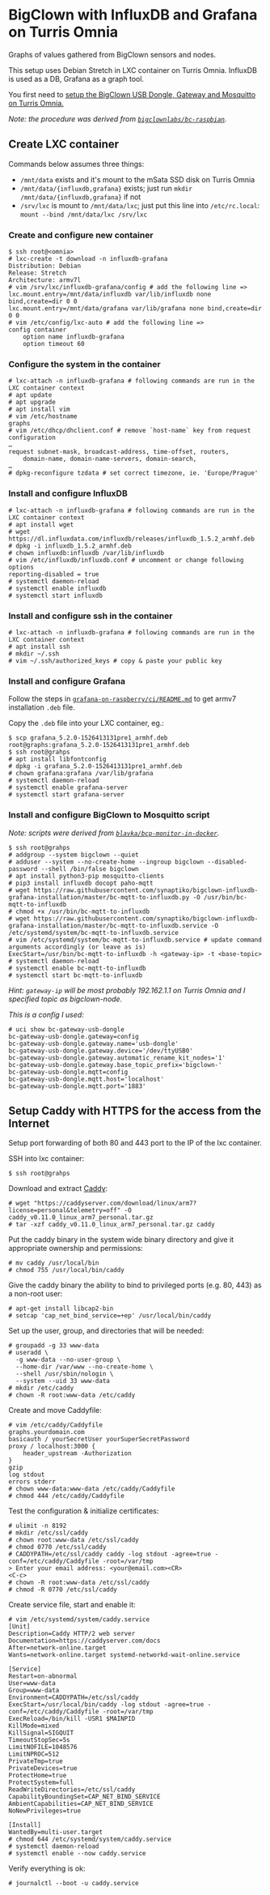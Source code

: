 # BigClown with InfluxDB and Grafana on Turris Omnia

Graphs of values gathered from BigClown sensors and nodes.

This setup uses Debian Stretch in LXC container on Turris Omnia.
InfluxDB is used as a DB, Grafana as a graph tool.

You first need to [setup the BigClown USB Dongle, Gateway and Mosquitto on Turris Omnia.](https://www.bigclown.com/doc/tutorials/turris-installation/)

*Note: the procedure was derived from [`bigclownlabs/bc-raspbian`](https://github.com/bigclownlabs/bc-raspbian).*

## Create LXC container

Commands below assumes three things:
- `/mnt/data` exists and it's mount to the mSata SSD disk on Turris Omnia
- `/mnt/data/{influxdb,grafana}` exists; just run `mkdir /mnt/data/{influxdb,grafana}` if not
- `/srv/lxc` is mount to `/mnt/data/lxc`; just put this line into `/etc/rc.local`: `mount --bind /mnt/data/lxc /srv/lxc`

### Create and configure new container

```
$ ssh root@<omnia>
# lxc-create -t download -n influxdb-grafana
Distribution: Debian
Release: Stretch
Architecture: armv7l
# vim /srv/lxc/influxdb-grafana/config # add the following line =>
lxc.mount.entry=/mnt/data/influxdb var/lib/influxdb none bind,create=dir 0 0
lxc.mount.entry=/mnt/data/grafana var/lib/grafana none bind,create=dir 0 0
# vim /etc/config/lxc-auto # add the following line =>
config container
	option name influxdb-grafana
	option timeout 60
```

### Configure the system in the container

```
# lxc-attach -n influxdb-grafana # following commands are run in the LXC container context
# apt update
# apt upgrade
# apt install vim
# vim /etc/hostname
graphs
# vim /etc/dhcp/dhclient.conf # remove `host-name` key from request configuration
…
request subnet-mask, broadcast-address, time-offset, routers,
	domain-name, domain-name-servers, domain-search,
…
# dpkg-reconfigure tzdata # set correct timezone, ie. 'Europe/Prague'
```

### Install and configure InfluxDB

```
# lxc-attach -n influxdb-grafana # following commands are run in the LXC container context
# apt install wget
# wget https://dl.influxdata.com/influxdb/releases/influxdb_1.5.2_armhf.deb
# dpkg -i influxdb_1.5.2_armhf.deb
# chown influxdb:influxdb /var/lib/influxdb
# vim /etc/influxdb/influxdb.conf # uncomment or change following options
reporting-disabled = true
# systemctl daemon-reload
# systemctl enable influxdb
# systemctl start influxdb
```

### Install and configure ssh in the container

```
# lxc-attach -n influxdb-grafana # following commands are run in the LXC container context
# apt install ssh
# mkdir ~/.ssh
# vim ~/.ssh/authorized_keys # copy & paste your public key
```

### Install and configure Grafana

Follow the steps in [`grafana-on-raspberry/ci/README.md`](https://github.com/fg2it/grafana-on-raspberry/tree/master/ci#usage) to get armv7 installation `.deb` file.

Copy the `.deb` file into your LXC container, eg.:
```
$ scp grafana_5.2.0-1526413131pre1_armhf.deb root@graphs:grafana_5.2.0-1526413131pre1_armhf.deb
$ ssh root@grahps
# apt install libfontconfig
# dpkg -i grafana_5.2.0-1526413131pre1_armhf.deb
# chown grafana:grafana /var/lib/grafana
# systemctl daemon-reload
# systemctl enable grafana-server
# systemctl start grafana-server
```

### Install and configure BigClown to Mosquitto script

*Note: scripts were derived from [`blavka/bcp-monitor-in-docker`](https://github.com/blavka/bcp-monitor-in-docker).*

```
$ ssh root@grahps
# addgroup --system bigclown --quiet
# adduser --system --no-create-home --ingroup bigclown --disabled-password --shell /bin/false bigclown
# apt install python3-pip mosquitto-clients
# pip3 install influxdb docopt paho-mqtt
# wget https://raw.githubusercontent.com/synaptiko/bigclown-influxdb-grafana-installation/master/bc-mqtt-to-influxdb.py -O /usr/bin/bc-mqtt-to-influxdb
# chmod +x /usr/bin/bc-mqtt-to-influxdb
# wget https://raw.githubusercontent.com/synaptiko/bigclown-influxdb-grafana-installation/master/bc-mqtt-to-influxdb.service -O /etc/systemd/system/bc-mqtt-to-influxdb.service
# vim /etc/systemd/system/bc-mqtt-to-influxdb.service # update command arguments accordingly (or leave as is)
ExecStart=/usr/bin/bc-mqtt-to-influxdb -h <gateway-ip> -t <base-topic>
# systemctl daemon-reload
# systemctl enable bc-mqtt-to-influxdb
# systemctl start bc-mqtt-to-influxdb
```

*Hint: `gateway-ip` will be most probably 192.162.1.1 on Turris Omnia and I specified topic as bigclown-node.*

*This is a config I used:*
```
# uci show bc-gateway-usb-dongle
bc-gateway-usb-dongle.gateway=config
bc-gateway-usb-dongle.gateway.name='usb-dongle'
bc-gateway-usb-dongle.gateway.device='/dev/ttyUSB0'
bc-gateway-usb-dongle.gateway.automatic_rename_kit_nodes='1'
bc-gateway-usb-dongle.gateway.base_topic_prefix='bigclown-'
bc-gateway-usb-dongle.mqtt=config
bc-gateway-usb-dongle.mqtt.host='localhost'
bc-gateway-usb-dongle.mqtt.port='1883'
```

## Setup Caddy with HTTPS for the access from the Internet

Setup port forwarding of both 80 and 443 port to the IP of the lxc container.

SSH into lxc container:
```
$ ssh root@grahps
```

Download and extract [Caddy](https://caddyserver.com/download):
```
# wget "https://caddyserver.com/download/linux/arm7?license=personal&telemetry=off" -O caddy_v0.11.0_linux_arm7_personal.tar.gz
# tar -xzf caddy_v0.11.0_linux_arm7_personal.tar.gz caddy
```

Put the caddy binary in the system wide binary directory and give it
appropriate ownership and permissions:
```
# mv caddy /usr/local/bin
# chmod 755 /usr/local/bin/caddy
```

Give the caddy binary the ability to bind to privileged ports (e.g. 80, 443) as a non-root user:
```
# apt-get install libcap2-bin
# setcap 'cap_net_bind_service=+ep' /usr/local/bin/caddy
```

Set up the user, group, and directories that will be needed:
```
# groupadd -g 33 www-data
# useradd \
  -g www-data --no-user-group \
  --home-dir /var/www --no-create-home \
  --shell /usr/sbin/nologin \
  --system --uid 33 www-data
# mkdir /etc/caddy
# chown -R root:www-data /etc/caddy
```

Create and move Caddyfile:
```
# vim /etc/caddy/Caddyfile
graphs.yourdomain.com
basicauth / yourSecretUser yourSuperSecretPassword
proxy / localhost:3000 {
	header_upstream -Authorization
}
gzip
log stdout
errors stderr
# chown www-data:www-data /etc/caddy/Caddyfile
# chmod 444 /etc/caddy/Caddyfile
```

Test the configuration & initialize certificates:
```
# ulimit -n 8192
# mkdir /etc/ssl/caddy
# chown root:www-data /etc/ssl/caddy
# chmod 0770 /etc/ssl/caddy
# CADDYPATH=/etc/ssl/caddy caddy -log stdout -agree=true -conf=/etc/caddy/Caddyfile -root=/var/tmp
> Enter your email address: <your@email.com><CR>
<C-c>
# chown -R root:www-data /etc/ssl/caddy
# chmod -R 0770 /etc/ssl/caddy
```

Create service file, start and enable it:
```
# vim /etc/systemd/system/caddy.service
[Unit]
Description=Caddy HTTP/2 web server
Documentation=https://caddyserver.com/docs
After=network-online.target
Wants=network-online.target systemd-networkd-wait-online.service

[Service]
Restart=on-abnormal
User=www-data
Group=www-data
Environment=CADDYPATH=/etc/ssl/caddy
ExecStart=/usr/local/bin/caddy -log stdout -agree=true -conf=/etc/caddy/Caddyfile -root=/var/tmp
ExecReload=/bin/kill -USR1 $MAINPID
KillMode=mixed
KillSignal=SIGQUIT
TimeoutStopSec=5s
LimitNOFILE=1048576
LimitNPROC=512
PrivateTmp=true
PrivateDevices=true
ProtectHome=true
ProtectSystem=full
ReadWriteDirectories=/etc/ssl/caddy
CapabilityBoundingSet=CAP_NET_BIND_SERVICE
AmbientCapabilities=CAP_NET_BIND_SERVICE
NoNewPrivileges=true

[Install]
WantedBy=multi-user.target
# chmod 644 /etc/systemd/system/caddy.service
# systemctl daemon-reload
# systemctl enable --now caddy.service
```

Verify everything is ok:
```
# journalctl --boot -u caddy.service
```
